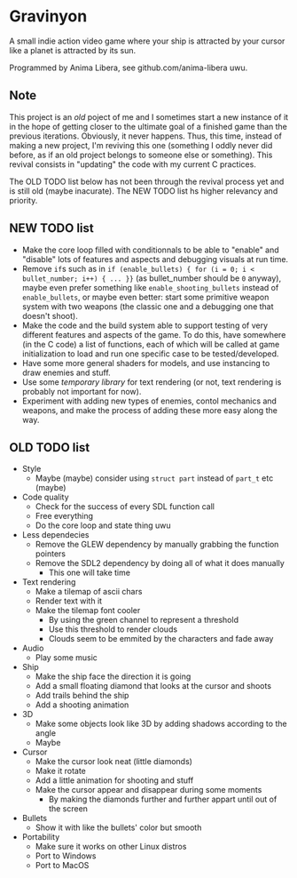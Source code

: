 
# Gravinyon

A small indie action video game where your ship is attracted by your cursor
like a planet is attracted by its sun.

Programmed by Anima Libera, see github.com/anima-libera uwu.

## Note

This project is an _old_ poject of me and I sometimes start a new instance of it in the hope of getting closer to the ultimate goal of a finished game than the previous iterations. Obviously, it never happens. Thus, this time, instead of making a new project, I'm reviving this one (something I oddly never did before, as if an old project belongs to someone else or something). This revival consists in "updating" the code with my current C practices.

The OLD TODO list below has not been through the revival process yet and is still old (maybe inacurate). The NEW TODO list hs higher relevancy and priority.

## NEW TODO list

- Make the core loop filled with conditionnals to be able to "enable" and "disable" lots of features and aspects and debugging visuals at run time.
- Remove `if`s such as in `if (enable_bullets) { for (i = 0; i < bullet_number; i++) { ... }}` (as bullet_number should be `0` anyway), maybe even prefer something like `enable_shooting_bullets` instead of `enable_bullets`, or maybe even better: start some primitive weapon system with two weapons (the classic one and a debugging one that doesn't shoot).
- Make the code and the build system able to support testing of very different features and aspects of the game. To do this, have somewhere (in the C code) a list of functions, each of which will be called at game initialization to load and run one specific case to be tested/developed.
- Have some more general shaders for models, and use instancing to draw enemies and stuff.
- Use some _temporary library_ for text rendering (or not, text rendering is probably not important for now).
- Experiment with adding new types of enemies, contol mechanics and weapons, and make the process of adding these more easy along the way.

## OLD TODO list

- Style
  - Maybe (maybe) consider using `struct part` instead of `part_t` etc (maybe)
- Code quality
  - Check for the success of every SDL function call
  - Free everything
  - Do the core loop and state thing uwu
- Less dependecies
  - Remove the GLEW dependency by manually grabbing the function pointers
  - Remove the SDL2 dependency by doing all of what it does manually
    - This one will take time
- Text rendering
  - Make a tilemap of ascii chars
  - Render text with it
  - Make the tilemap font cooler
    - By using the green channel to represent a threshold
    - Use this threshold to render clouds
    - Clouds seem to be emmited by the characters and fade away
- Audio
  - Play some music
- Ship
  - Make the ship face the direction it is going
  - Add a small floating diamond that looks at the cursor and shoots
  - Add trails behind the ship
  - Add a shooting animation
- 3D
  - Make some objects look like 3D by adding shadows according to the angle
  - Maybe
- Cursor
  - Make the cursor look neat (little diamonds)
  - Make it rotate
  - Add a little animation for shooting and stuff
  - Make the cursor appear and disappear during some moments
    - By making the diamonds further and further appart until out of the screen
- Bullets
  - Show it with like the bullets' color but smooth
- Portability
  - Make sure it works on other Linux distros
  - Port to Windows
  - Port to MacOS
